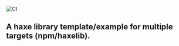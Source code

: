 ![CI](https://github.com/dropecho/github_actions_test/workflows/CI/badge.svg)

## A haxe library template/example for multiple targets (npm/haxelib).
